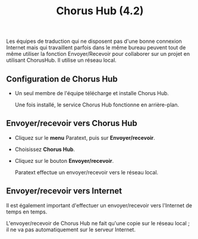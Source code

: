 ﻿---
title: Chorus Hub (4.2)
---
Les équipes de traduction qui ne disposent pas d'une bonne connexion Internet mais qui travaillent parfois dans le même bureau peuvent tout de même utiliser la fonction Envoyer/Recevoir pour collaborer sur un projet en utilisant ChorusHub. Il utilise un réseau local.

## Configuration de Chorus Hub

-  Un seul membre de l'équipe télécharge et installe Chorus Hub.

    Une fois installé, le service Chorus Hub fonctionne en arrière-plan.

## Envoyer/recevoir vers Chorus Hub

-  Cliquez sur le **menu** Paratext, puis sur **Envoyer/recevoir**.
-  Choisissez **Chorus Hub**.
-  Cliquez sur le bouton **Envoyer/recevoir**.

    Paratext effectue un envoyer/recevoir vers le réseau local.

## Envoyer/recevoir vers Internet

Il est également important d'effectuer un envoyer/recevoir vers l'Internet de temps en temps.

L'envoyer/recevoir de Chorus Hub ne fait qu'une copie sur le réseau local ; il ne va pas automatiquement sur le serveur Internet.

